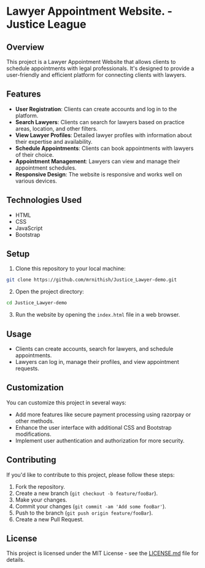 
# Lawyer Appointment Website. - Justice League

## Overview
This project is a Lawyer Appointment Website that allows clients to schedule appointments with legal professionals. It's designed to provide a user-friendly and efficient platform for connecting clients with lawyers.

## Features
- **User Registration**: Clients can create accounts and log in to the platform.
- **Search Lawyers**: Clients can search for lawyers based on practice areas, location, and other filters.
- **View Lawyer Profiles**: Detailed lawyer profiles with information about their expertise and availability.
- **Schedule Appointments**: Clients can book appointments with lawyers of their choice.
- **Appointment Management**: Lawyers can view and manage their appointment schedules.
- **Responsive Design**: The website is responsive and works well on various devices.

## Technologies Used

- HTML
- CSS
- JavaScript
- Bootstrap
  

## Setup

1. Clone this repository to your local machine:

```bash
git clone https://github.com/mrnithish/Justice_Lawyer-demo.git
```

2. Open the project directory:

```bash
cd Justice_Lawyer-demo
```

3. Run the website by opening the `index.html` file in a web browser.

## Usage

- Clients can create accounts, search for lawyers, and schedule appointments.
- Lawyers can log in, manage their profiles, and view appointment requests.

## Customization

You can customize this project in several ways:

- Add more features like secure payment processing using razorpay or other methods.
- Enhance the user interface with additional CSS and Bootstrap modifications.
- Implement user authentication and authorization for more security.

## Contributing

If you'd like to contribute to this project, please follow these steps:

1. Fork the repository.
2. Create a new branch (`git checkout -b feature/fooBar`).
3. Make your changes.
4. Commit your changes (`git commit -am 'Add some fooBar'`).
5. Push to the branch (`git push origin feature/fooBar`).
6. Create a new Pull Request.

## License

This project is licensed under the MIT License - see the [LICENSE.md](LICENSE.md) file for details.



